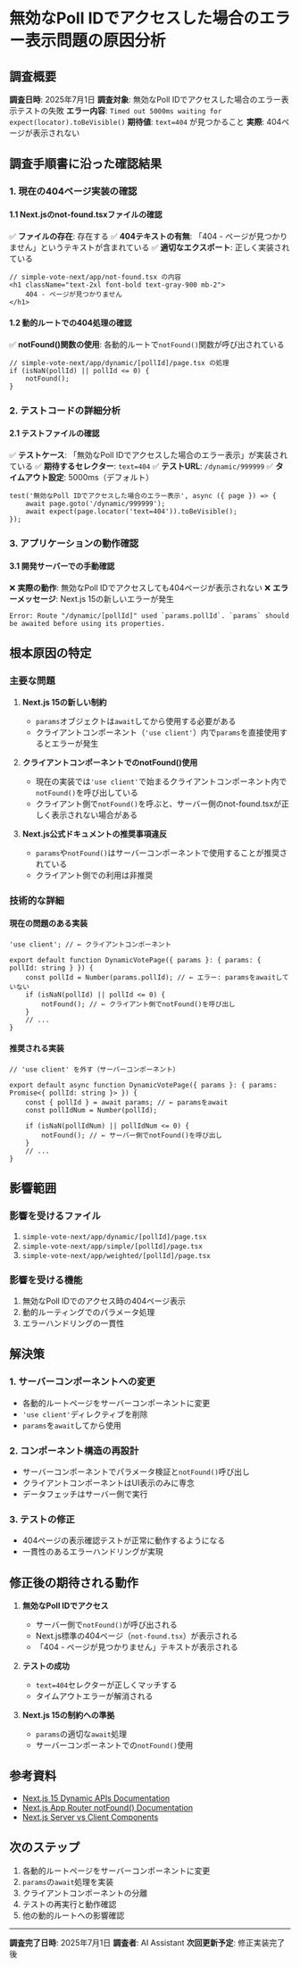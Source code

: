 # 無効なPoll IDでアクセスした場合のエラー表示問題の原因分析

## 調査概要

**調査日時**: 2025年7月1日
**調査対象**: 無効なPoll IDでアクセスした場合のエラー表示テストの失敗
**エラー内容**: `Timed out 5000ms waiting for expect(locator).toBeVisible()`
**期待値**: `text=404` が見つかること
**実際**: 404ページが表示されない

## 調査手順書に沿った確認結果

### 1. 現在の404ページ実装の確認

#### 1.1 Next.jsのnot-found.tsxファイルの確認
✅ **ファイルの存在**: 存在する
✅ **404テキストの有無**: 「404 - ページが見つかりません」というテキストが含まれている
✅ **適切なエクスポート**: 正しく実装されている

```tsx
// simple-vote-next/app/not-found.tsx の内容
<h1 className="text-2xl font-bold text-gray-900 mb-2">
    404 - ページが見つかりません
</h1>
```

#### 1.2 動的ルートでの404処理の確認
✅ **notFound()関数の使用**: 各動的ルートで`notFound()`関数が呼び出されている

```tsx
// simple-vote-next/app/dynamic/[pollId]/page.tsx の処理
if (isNaN(pollId) || pollId <= 0) {
    notFound();
}
```

### 2. テストコードの詳細分析

#### 2.1 テストファイルの確認
✅ **テストケース**: 「無効なPoll IDでアクセスした場合のエラー表示」が実装されている
✅ **期待するセレクター**: `text=404`
✅ **テストURL**: `/dynamic/999999`
✅ **タイムアウト設定**: 5000ms（デフォルト）

```tsx
test('無効なPoll IDでアクセスした場合のエラー表示', async ({ page }) => {
    await page.goto('/dynamic/999999');
    await expect(page.locator('text=404')).toBeVisible();
});
```

### 3. アプリケーションの動作確認

#### 3.1 開発サーバーでの手動確認
❌ **実際の動作**: 無効なPoll IDでアクセスしても404ページが表示されない
❌ **エラーメッセージ**: Next.js 15の新しいエラーが発生

```
Error: Route "/dynamic/[pollId]" used `params.pollId`. `params` should be awaited before using its properties.
```

## 根本原因の特定

### 主要な問題

1. **Next.js 15の新しい制約**
   - `params`オブジェクトは`await`してから使用する必要がある
   - クライアントコンポーネント（`'use client'`）内で`params`を直接使用するとエラーが発生

2. **クライアントコンポーネントでのnotFound()使用**
   - 現在の実装では`'use client'`で始まるクライアントコンポーネント内で`notFound()`を呼び出している
   - クライアント側で`notFound()`を呼ぶと、サーバー側のnot-found.tsxが正しく表示されない場合がある

3. **Next.js公式ドキュメントの推奨事項違反**
   - `params`や`notFound()`はサーバーコンポーネントで使用することが推奨されている
   - クライアント側での利用は非推奨

### 技術的な詳細

#### 現在の問題のある実装
```tsx
'use client'; // ← クライアントコンポーネント

export default function DynamicVotePage({ params }: { params: { pollId: string } }) {
    const pollId = Number(params.pollId); // ← エラー: paramsをawaitしていない
    if (isNaN(pollId) || pollId <= 0) {
        notFound(); // ← クライアント側でnotFound()を呼び出し
    }
    // ...
}
```

#### 推奨される実装
```tsx
// 'use client' を外す（サーバーコンポーネント）

export default async function DynamicVotePage({ params }: { params: Promise<{ pollId: string }> }) {
    const { pollId } = await params; // ← paramsをawait
    const pollIdNum = Number(pollId);

    if (isNaN(pollIdNum) || pollIdNum <= 0) {
        notFound(); // ← サーバー側でnotFound()を呼び出し
    }
    // ...
}
```

## 影響範囲

### 影響を受けるファイル
1. `simple-vote-next/app/dynamic/[pollId]/page.tsx`
2. `simple-vote-next/app/simple/[pollId]/page.tsx`
3. `simple-vote-next/app/weighted/[pollId]/page.tsx`

### 影響を受ける機能
1. 無効なPoll IDでのアクセス時の404ページ表示
2. 動的ルーティングでのパラメータ処理
3. エラーハンドリングの一貫性

## 解決策

### 1. サーバーコンポーネントへの変更
- 各動的ルートページをサーバーコンポーネントに変更
- `'use client'`ディレクティブを削除
- `params`を`await`してから使用

### 2. コンポーネント構造の再設計
- サーバーコンポーネントでパラメータ検証と`notFound()`呼び出し
- クライアントコンポーネントはUI表示のみに専念
- データフェッチはサーバー側で実行

### 3. テストの修正
- 404ページの表示確認テストが正常に動作するようになる
- 一貫性のあるエラーハンドリングが実現

## 修正後の期待される動作

1. **無効なPoll IDでアクセス**
   - サーバー側で`notFound()`が呼び出される
   - Next.js標準の404ページ（`not-found.tsx`）が表示される
   - 「404 - ページが見つかりません」テキストが表示される

2. **テストの成功**
   - `text=404`セレクターが正しくマッチする
   - タイムアウトエラーが解消される

3. **Next.js 15の制約への準拠**
   - `params`の適切な`await`処理
   - サーバーコンポーネントでの`notFound()`使用

## 参考資料

- [Next.js 15 Dynamic APIs Documentation](https://nextjs.org/docs/messages/sync-dynamic-apis)
- [Next.js App Router notFound() Documentation](https://nextjs.org/docs/app/api-reference/functions/not-found)
- [Next.js Server vs Client Components](https://nextjs.org/docs/getting-started/react-essentials#server-components)

## 次のステップ

1. 各動的ルートページをサーバーコンポーネントに変更
2. `params`の`await`処理を実装
3. クライアントコンポーネントの分離
4. テストの再実行と動作確認
5. 他の動的ルートへの影響確認

---

**調査完了日時**: 2025年7月1日
**調査者**: AI Assistant
**次回更新予定**: 修正実装完了後